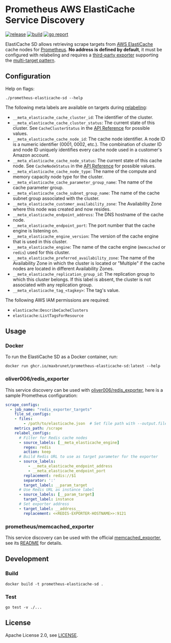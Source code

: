 # Prometheus AWS ElastiCache Service Discovery

[![release](https://img.shields.io/github/v/release/maxbrunet/prometheus-elasticache-sd?sort=semver)](https://github.com/maxbrunet/prometheus-elasticache-sd/releases)
[![build](https://github.com/maxbrunet/prometheus-elasticache-sd/actions/workflows/build.yml/badge.svg)](https://github.com/maxbrunet/prometheus-elasticache-sd/actions/workflows/build.yml)
[![go report](https://goreportcard.com/badge/github.com/maxbrunet/prometheus-elasticache-sd)](https://goreportcard.com/report/github.com/maxbrunet/prometheus-elasticache-sd)

ElastiCache SD allows retrieving scrape targets from [AWS ElastiCache](https://aws.amazon.com/elasticache/) cache nodes for [Prometheus](https://prometheus.io/). **No address is defined by default**, it must be configured with relabeling and requires a [third-party exporter](https://prometheus.io/docs/instrumenting/exporters/#third-party-exporters) supporting the [multi-target pattern](https://prometheus.io/docs/guides/multi-target-exporter/).

## Configuration

Help on flags:

```
./prometheus-elasticache-sd --help
```

The following meta labels are available on targets during [relabeling](https://prometheus.io/docs/prometheus/latest/configuration/configuration/#relabel_config):

* `__meta_elasticache_cache_cluster_id`: The identifier of the cluster.
* `__meta_elasticache_cache_cluster_status`: The current state of this cluster. See `CacheClusterStatus` in the [API Reference](https://docs.aws.amazon.com/AmazonElastiCache/latest/APIReference/API_CacheCluster.html) for possible values.
* `__meta_elasticache_cache_node_id`: The cache node identifier. A node ID is a numeric identifier (0001, 0002, etc.). The combination of cluster ID and node ID uniquely identifies every cache node used in a customer's Amazon account.
* `__meta_elasticache_cache_node_status`: The current state of this cache node. See `CacheNodeStatus` in the [API Reference](https://docs.aws.amazon.com/AmazonElastiCache/latest/APIReference/API_CacheNode.html) for possible values.
* `__meta_elasticache_cache_node_type`: The name of the compute and memory capacity node type for the cluster.
* `__meta_elasticache_cache_parameter_group_name`: The name of the cache parameter group.
* `__meta_elasticache_cache_subnet_group_name`: The name of the cache subnet group associated with the cluster.
* `__meta_elasticache_customer_availability_zone`: The Availability Zone where this node was created and now resides.
* `__meta_elasticache_endpoint_address`: The DNS hostname of the cache node.
* `__meta_elasticache_endpoint_port`: The port number that the cache engine is listening on.
* `__meta_elasticache_engine_version`: The version of the cache engine that is used in this cluster.
* `__meta_elasticache_engine`: The name of the cache engine (`memcached` or `redis`) used for this cluster.
* `__meta_elasticache_preferred_availability_zone`: The name of the Availability Zone in which the cluster is located or "Multiple" if the cache nodes are located in different Availability Zones.
* `__meta_elasticache_replication_group_id`: The replication group to which this cluster belongs. If this label is absent, the cluster is not associated with any replication group.
* `__meta_elasticache_tag_<tagkey>`: The tag's value.

The following AWS IAM permissions are required:

* `elasticache:DescribeCacheClusters`
* `elasticache:ListTagsForResource`

## Usage

### Docker

To run the ElastiCache SD as a Docker container, run:

```
docker run ghcr.io/maxbrunet/prometheus-elasticache-sd:latest --help
```

### oliver006/redis_exporter

This service discovery can be used with [oliver006/redis_exporter](https://github.com/oliver006/redis_exporter#prometheus-configuration-to-scrape-multiple-redis-hosts), here is a sample Prometheus configuration:

```yaml
scrape_configs:
  - job_name: "redis_exporter_targets"
    file_sd_configs:
    - files:
        - /path/to/elasticache.json  # Set file path with --output.file flag
    metrics_path: /scrape
    relabel_configs:
      # Filter for Redis cache nodes
      - source_labels: [__meta_elasticache_engine]
        regex: redis
        action: keep
      # Build Redis URL to use as target parameter for the exporter
      - source_labels:
          - __meta_elasticache_endpoint_address
          - __meta_elasticache_endpoint_port
        replacement: redis://$1
        separator: ':'
        target_label: __param_target
      # Use Redis URL as instance label
      - source_labels: [__param_target]
        target_label: instance
      # Set exporter address
      - target_label: __address__
        replacement: <<REDIS-EXPORTER-HOSTNAME>>:9121
```

### prometheus/memcached_exporter

This service discovery can be used with the official [memcached_exporter](https://github.com/prometheus/memcached_exporter),
see its [README](https://github.com/prometheus/memcached_exporter#multi-target) for details.

## Development

### Build

```
docker build -t prometheus-elasticache-sd .
```

### Test

```
go test -v ./...
```

## License

Apache License 2.0, see [LICENSE](LICENSE).

